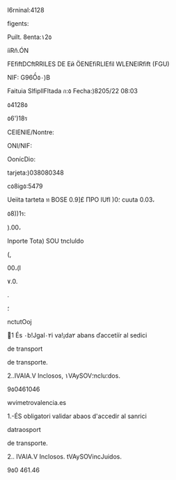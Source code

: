 I6rninal:4128

figents:

Puilt. 8enta:١2٥

íiRň.ÓN

FEfiftDCftRRILES  DE  Ей  ÖENEfiRLIEfil  WLENEIRfift
(FGU)

NIF:  G96Ồ٥٠)B

Faituia  SlfipllFltada  ก:٥
Fecha:)8205/22 08:03

٥4128٥

٥6')18ร

CEIENIE/Nontre:

ΟΝΙ/NIF:

OonícDio:

tarjeta:)038080348

c٥8ig٥:5479

Ueiita  tarteta  ท
BOSE  0.9]£  ПРО  lUfl  )0؛  cuuta  0.03،

٥8))1ร:

).00،

Inporte  Tota)
SOU  tncluldo

(,

00،(Ι

٧.0.

.

 ؛

nctutOoj

1 És ٠b!Jgal٠٢i va!¡da٢ abans ďaccetíír al sedici

de transport

de transporte.

2..IVAIA.V Inclosos,
١VAySOV؛nclu؛dos.

9٥0461046

wvimetrovalencia.es

1.-ÉS obligatori validar abaos d'accedir al sanrici

datraosport

de transporte.

2.. IVAIA.V Inclosos.
tVAySOVincJuidos.

9٥0 461.46

